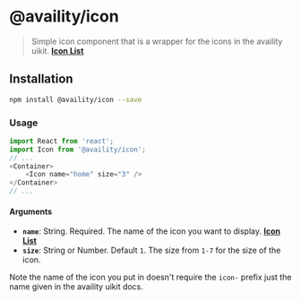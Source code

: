 # @availity/icon

> Simple icon component that is a wrapper for the icons in the availity uikit. **[Icon List](http://availity.github.io/availity-uikit/v3/icons)**

## Installation

```bash
npm install @availity/icon --save
```

### Usage

```javascript
import React from 'react';
import Icon from '@availity/icon';
// ...
<Container>
    <Icon name="home" size="3" />
</Container>
// ...
```

#### Arguments

- **`name`**: String. Required. The name of the icon you want to display. **[Icon List](http://availity.github.io/availity-uikit/v3/icons)**
- **`size`**: String or Number. Default `1`. The size from `1-7` for the size of the icon.

Note the name of the icon you put in doesn't require the `icon-` prefix just the name given in the availity uikit docs.